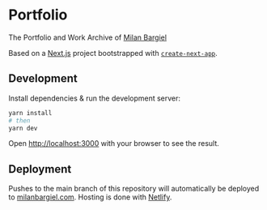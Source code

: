 # Portfolio

The Portfolio and Work Archive of [Milan Bargiel](https://www.milanbargiel.com)

Based on a [Next.js](https://nextjs.org/) project bootstrapped with [`create-next-app`](https://github.com/vercel/next.js/tree/canary/packages/create-next-app).

## Development

Install dependencies & run the development server:

```bash
yarn install
# then
yarn dev
```

Open [http://localhost:3000](http://localhost:3000) with your browser to see the result.

## Deployment

Pushes to the main branch of this repository will automatically be deployed to [milanbargiel.com](https://www.milanbargiel.com).
Hosting is done with [Netlify](https://www.netlify.com).
